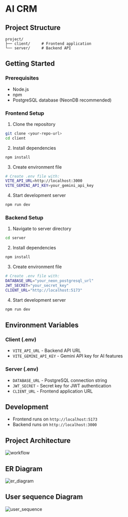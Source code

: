 # AI CRM 

## Project Structure

```
project/
├── client/     # Frontend application
└── server/     # Backend API
```

## Getting Started

### Prerequisites
- Node.js
- npm
- PostgreSQL database (NeonDB recommended)

### Frontend Setup

1. Clone the repository
```bash
git clone <your-repo-url>
cd client
```

2. Install dependencies
```bash
npm install
```

3. Create environment file
```bash
# Create .env file with:
VITE_API_URL=http://localhost:3000
VITE_GEMINI_API_KEY=your_gemini_api_key
```

4. Start development server
```bash
npm run dev
```

### Backend Setup

1. Navigate to server directory
```bash
cd server
```

2. Install dependencies
```bash
npm install
```

3. Create environment file
```bash
# Create .env file with:
DATABASE_URL="your_neon_postgresql_url"
JWT_SECRET="your_secret_key"
CLIENT_URL="http://localhost:5173"
```

4. Start development server
```bash
npm run dev
```

## Environment Variables

### Client (.env)
- `VITE_API_URL` - Backend API URL
- `VITE_GEMINI_API_KEY` - Gemini API key for AI features

### Server (.env)
- `DATABASE_URL` - PostgreSQL connection string
- `JWT_SECRET` - Secret key for JWT authentication
- `CLIENT_URL` - Frontend application URL

## Development

- Frontend runs on `http://localhost:5173`
- Backend runs on `http://localhost:3000`

## Project Architecture
![workflow](https://github.com/user-attachments/assets/7143f60e-7ffb-4af6-bab1-e6dc29f2f7b0)

## ER Diagram
![er_diagram](https://github.com/user-attachments/assets/c502814e-5ed8-4f30-be3e-9dd5ce32db0a)

## User sequence Diagram
![user_sequence](https://github.com/user-attachments/assets/abf086c7-d371-443f-aa99-c0081f3a6e13)
